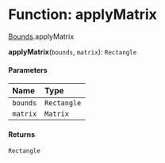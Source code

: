 # Function: applyMatrix

[Bounds](/auto-docs/core/modules/Bounds.md).applyMatrix

**applyMatrix**(`bounds`, `matrix`): `Rectangle`

#### Parameters

| Name | Type |
| :------ | :------ |
| `bounds` | `Rectangle` |
| `matrix` | `Matrix` |

#### Returns

`Rectangle`
